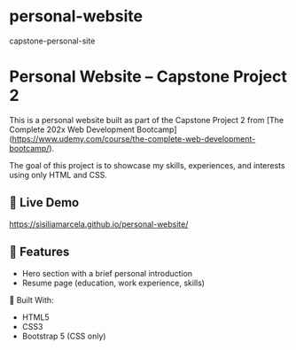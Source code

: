 # personal-website
capstone-personal-site

# Personal Website – Capstone Project 2
This is a personal website built as part of the Capstone Project 2 from [The Complete 202x Web Development Bootcamp]
(https://www.udemy.com/course/the-complete-web-development-bootcamp/).

The goal of this project is to showcase my skills, experiences, and interests using only HTML and CSS.

## 🔗 Live Demo
https://sisiliamarcela.github.io/personal-website/

## 🧩 Features
- Hero section with a brief personal introduction
- Resume page (education, work experience, skills)

📁 Built With:
- HTML5
- CSS3
- Bootstrap 5 (CSS only)
